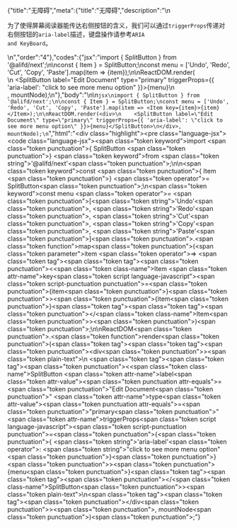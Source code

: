 {"title":"无障碍","meta":{"title":"无障碍","description":"\n<p>为了使得屏幕阅读器能传达右侧按钮的含义，我们可以通过<code>triggerProps</code>传递对右侧按钮的<code>aria-label</code>描述，键盘操作请参考<code>ARIA and KeyBoard</code>。</p>\n","order":"4"},"codes":{"jsx":"import { SplitButton } from '@alifd/next';\n\nconst { Item } = SplitButton;\nconst menu = ['Undo', 'Redo', 'Cut', 'Copy', 'Paste'].map(item => <Item key={item}>{item}</Item>);\n\nReactDOM.render(<div>\n    <SplitButton label=\"Edit Document\" type=\"primary\" triggerProps={{ 'aria-label': \"click to see more menu option\" }}>{menu}</SplitButton>\n</div>, mountNode);\n"},"body":"\n\n````jsx\nimport { SplitButton } from '@alifd/next';\n\nconst { Item } = SplitButton;\nconst menu = ['Undo', 'Redo', 'Cut', 'Copy', 'Paste'].map(item => <Item key={item}>{item}</Item>);\n\nReactDOM.render(<div>\n    <SplitButton label=\"Edit Document\" type=\"primary\" triggerProps={{ 'aria-label': \"click to see more menu option\" }}>{menu}</SplitButton>\n</div>, mountNode);\n````","html":"<script>(function(){'use strict';\n\nvar _next = require('@alifd/next');\n\nvar Item = _next.SplitButton.Item;\n\nvar menu = ['Undo', 'Redo', 'Cut', 'Copy', 'Paste'].map(function (item) {\n    return React.createElement(\n        Item,\n        { key: item },\n        item\n    );\n});\n\nReactDOM.render(React.createElement(\n    'div',\n    null,\n    React.createElement(\n        _next.SplitButton,\n        { label: 'Edit Document', type: 'primary', triggerProps: { 'aria-label': \"click to see more menu option\" } },\n        menu\n    )\n), mountNode);})()</script><div class=\"highlight\"><pre class=\"language-jsx\"><code class=\"language-jsx\"><span class=\"token keyword\">import</span> <span class=\"token punctuation\">{</span> SplitButton <span class=\"token punctuation\">}</span> <span class=\"token keyword\">from</span> <span class=\"token string\">'@alifd/next'</span><span class=\"token punctuation\">;</span>\n\n<span class=\"token keyword\">const</span> <span class=\"token punctuation\">{</span> Item <span class=\"token punctuation\">}</span> <span class=\"token operator\">=</span> SplitButton<span class=\"token punctuation\">;</span>\n<span class=\"token keyword\">const</span> menu <span class=\"token operator\">=</span> <span class=\"token punctuation\">[</span><span class=\"token string\">'Undo'</span><span class=\"token punctuation\">,</span> <span class=\"token string\">'Redo'</span><span class=\"token punctuation\">,</span> <span class=\"token string\">'Cut'</span><span class=\"token punctuation\">,</span> <span class=\"token string\">'Copy'</span><span class=\"token punctuation\">,</span> <span class=\"token string\">'Paste'</span><span class=\"token punctuation\">]</span><span class=\"token punctuation\">.</span><span class=\"token function\">map</span><span class=\"token punctuation\">(</span><span class=\"token parameter\">item</span> <span class=\"token operator\">=></span> <span class=\"token tag\"><span class=\"token tag\"><span class=\"token punctuation\">&lt;</span><span class=\"token class-name\">Item</span></span> <span class=\"token attr-name\">key</span><span class=\"token script language-javascript\"><span class=\"token script-punctuation punctuation\">=</span><span class=\"token punctuation\">{</span>item<span class=\"token punctuation\">}</span></span><span class=\"token punctuation\">></span></span><span class=\"token punctuation\">{</span>item<span class=\"token punctuation\">}</span><span class=\"token tag\"><span class=\"token tag\"><span class=\"token punctuation\">&lt;/</span><span class=\"token class-name\">Item</span></span><span class=\"token punctuation\">></span></span><span class=\"token punctuation\">)</span><span class=\"token punctuation\">;</span>\n\nReactDOM<span class=\"token punctuation\">.</span><span class=\"token function\">render</span><span class=\"token punctuation\">(</span><span class=\"token tag\"><span class=\"token tag\"><span class=\"token punctuation\">&lt;</span>div</span><span class=\"token punctuation\">></span></span><span class=\"token plain-text\">\n    </span><span class=\"token tag\"><span class=\"token tag\"><span class=\"token punctuation\">&lt;</span><span class=\"token class-name\">SplitButton</span></span> <span class=\"token attr-name\">label</span><span class=\"token attr-value\"><span class=\"token punctuation attr-equals\">=</span><span class=\"token punctuation\">\"</span>Edit Document<span class=\"token punctuation\">\"</span></span> <span class=\"token attr-name\">type</span><span class=\"token attr-value\"><span class=\"token punctuation attr-equals\">=</span><span class=\"token punctuation\">\"</span>primary<span class=\"token punctuation\">\"</span></span> <span class=\"token attr-name\">triggerProps</span><span class=\"token script language-javascript\"><span class=\"token script-punctuation punctuation\">=</span><span class=\"token punctuation\">{</span><span class=\"token punctuation\">{</span> <span class=\"token string\">'aria-label'</span><span class=\"token operator\">:</span> <span class=\"token string\">\"click to see more menu option\"</span> <span class=\"token punctuation\">}</span><span class=\"token punctuation\">}</span></span><span class=\"token punctuation\">></span></span><span class=\"token punctuation\">{</span>menu<span class=\"token punctuation\">}</span><span class=\"token tag\"><span class=\"token tag\"><span class=\"token punctuation\">&lt;/</span><span class=\"token class-name\">SplitButton</span></span><span class=\"token punctuation\">></span></span><span class=\"token plain-text\">\n</span><span class=\"token tag\"><span class=\"token tag\"><span class=\"token punctuation\">&lt;/</span>div</span><span class=\"token punctuation\">></span></span><span class=\"token punctuation\">,</span> mountNode<span class=\"token punctuation\">)</span><span class=\"token punctuation\">;</span></code></pre></div>"}